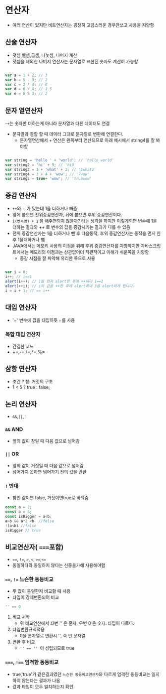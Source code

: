 # 연산자
- 여러 연산이 있지만 비트연산자는 굉장히 고금스러운 경우만쓰고 사용을 지양함

## 산술 연산자
- 덧셈,뺄셈,곱셈, 나눗셈, 나머지 계산
- 덧셈을 제외한 나머지 연산자는 문자열로 표현된 숫자도 계산이 가능함

```javascript

var a = 1 + 2; // 3
var b = 5 - 3; // 2
var c = 2 * 4; // 8
var d = 6 / 4; // 1.5
var e = 8 % 3; // 2

```

## 문자 열연산자
-`+`는 숫자만 더하는게 아니라 문자열과 다른 데이터도 연결
- 문자열과 결할 할 때 데이터 그대로 문자열로 변환해 연결한다.
    - 문자열연산에서 + 연산은 왼쪽부터 연산되므로 아래 예시에서 string4를 잘 봐야함
```javascript

var string = 'hello ' + 'world'; // 'hello world'
var string2 = 'hi' + 9; // 'hi9'
var string3 = 1 + 'what' + 2; // '1what2'
var string4 = 3 + 4 + 'wow'; // '7wow'
var string5 = true+ 'wow'; // 'truewow'

```

## 증감 연산자
- `++`와 `--`가 있는데 1을 더하거나 빼줌
- 앞에 붙으면 전위증감연산자, 뒤에 붙으면 후위 증감연산이다.
- `i(변수명) + 1` 을 해주면되지 않을까? 라는 생각을 하지만 이렇게되면 변수에 1을 더하는 결과와  ++ 로 변수의 값을 증감시키는 결과가 다를 수 있음
-  전위 증감연산자는 1을 더하거나 뺀 후 다음동작, 후위 증감연산자는 동작을 먼저 한 후 1을더하거나 뺌
-  JAVA에서는 메모리 사용의 이점을 위해 후위 증감연산자를 지향하지만 자바스크립트에서는 메모리의 이점과는 상관없어더 직관적이고 이해가 쉬운쪽을 지향함
   - 증감 시점을 잘 파악해 유리한 쪽으로 사용
  
```javascript

var i = 0;
i++; // i==1
alert(i++); // 1을 먼저 alert한 후에 ++되어 i==2
alert(++i); // i의 값을 ++한 후에 alert하여 3을 alert하게 됩니다.
i = i + 1; // == i++

```
## 대입 연산자
- '=' 변수에 값을 대입하듯 =를 사용

### 복합 대입 연산자
- 간결한 코드
- +=,-=,/=,*=,%=

## 삼항 연산자
- 조건 ? 참: 거짓의 구조
- 1 < 5 ? true : false;

## 논리 연산자
- `&&`,`||`,`!` 
### `&&` AND
- 앞의 값이 참일 때 다음 값으로 넘어감
### `||` OR
- 앞의 값이 거짓일 때 다음 값으로 넘어감 
- 넘어가지 못하면 넘어가기 전의 값을 반환
### `!` 반대
- 참인 값이면 false, 거짓이면true로 바꿔줌


```javascript
const a = 2;
const b = 4;
const isBigger = a<b;
a>b && a*2 <b  //false
!(a<b) //false
isBigger // true
```
## 비교연산자( `===`포함)
- `==`, `!=`, `>`, `<`, `>=`,`<=` 
- 동일하다와 동일하지 않다는 신중을가해 사용해야함
### `==`, `!=`  느슨한 동등비교
- 두 값이 동일한지 비교할 때 사용
- 타입이 강제변환되어 비교

```javascript
'' == 0
```
1. 비교 시작
    - 위 비교연산에서 좌변 '' 은 문자, 우변 0 은 숫자. 타입이 다르다.
2. 타입변환규칙적용
    - 0을 분자열로 변환시 '', 즉 빈 문자열
3. 변환 후 비교 
    - `'' == '' `이 성립되므로 true
### `===`, `!==`  엄격한 동등비교
- true,'true'가 같은결과였던 `느슨한 동등비교연산자`와 다르게 엄격한 동등비교는 일지하지 않는다는 결과가 나옴  
- 값과 타입이 모두 일치하는지 확인
